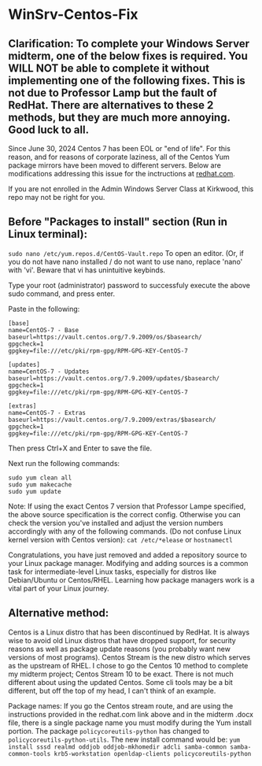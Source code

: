 # WinSrv-Centos-Fix

## Clarification: To complete your Windows Server midterm, one of the below fixes is required. You WILL NOT be able to complete it without implementing one of the following fixes. This is not due to Professor Lamp but the fault of RedHat. There are alternatives to these 2 methods, but they are much more annoying. Good luck to all.

Since June 30, 2024 Centos 7 has been EOL or "end of life". For this reason, and for reasons of corporate laziness, all of the Centos Yum package mirrors have been moved to different servers. Below are modifications addressing this issue for the inctructions at [redhat.com](https://www.redhat.com/sysadmin/Linux-active-directory).

If you are not enrolled in the Admin Windows Server Class at Kirkwood, this repo may not be right for you.

## Before "Packages to install" section (Run in Linux terminal):

```sudo nano /etc/yum.repos.d/CentOS-Vault.repo```  To open an editor.
(Or, if you do not have nano installed / do not want to use nano, replace 'nano' with 'vi'. Beware that vi has unintuitive keybinds.

Type your root (administrator) password to successfuly execute the above sudo command, and press enter.

Paste in the following:
```
[base]
name=CentOS-7 - Base
baseurl=https://vault.centos.org/7.9.2009/os/$basearch/
gpgcheck=1
gpgkey=file:///etc/pki/rpm-gpg/RPM-GPG-KEY-CentOS-7

[updates]
name=CentOS-7 - Updates
baseurl=https://vault.centos.org/7.9.2009/updates/$basearch/
gpgcheck=1
gpgkey=file:///etc/pki/rpm-gpg/RPM-GPG-KEY-CentOS-7

[extras]
name=CentOS-7 - Extras
baseurl=https://vault.centos.org/7.9.2009/extras/$basearch/
gpgcheck=1
gpgkey=file:///etc/pki/rpm-gpg/RPM-GPG-KEY-CentOS-7
```

Then press Ctrl+X and Enter to save the file.

Next run the following commands:
```
sudo yum clean all
sudo yum makecache
sudo yum update
```

Note: If using the exact Centos 7 version that Professor Lampe specified, the above source specification is the correct config. Otherwise you can check the version you've installed and adjust the version numbers accordingly with any of the following commands. (Do not confuse Linux kernel version with Centos version):
```cat /etc/*elease```
or
```hostnamectl```

Congratulations, you have just removed and added a repository source to your Linux package manager. Modifying and adding sources is a common task for intermediate-level Linux tasks, especially for distros like Debian/Ubuntu or Centos/RHEL. Learning how package managers work is a vital part of your Linux journey. 

## Alternative method:
Centos is a Linux distro that has been discontinued by RedHat. It is always wise to avoid old Linux distros that have dropped support, for security reasons as well as package update reasons (you probably want new versions of most programs). Centos Stream is the new distro which serves as the upstream of RHEL. I chose to go the Centos 10 method to complete my midterm project; Centos Stream 10 to be exact. There is not much different about using the updated Centos. Some cli tools may be a bit different, but off the top of my head, I can't think of an example.

Package names:
If you go the Centos stream route, and are using the instructions provided in the redhat.com link above and in the midterm .docx file, there is a single package name you must modify during the Yum install portion.
The package ```policycoreutils-python``` has changed to ```policycoreutils-python-utils```.
The new install command would be:
```yum install sssd realmd oddjob oddjob-mkhomedir adcli samba-common samba-common-tools krb5-workstation openldap-clients policycoreutils-python```
